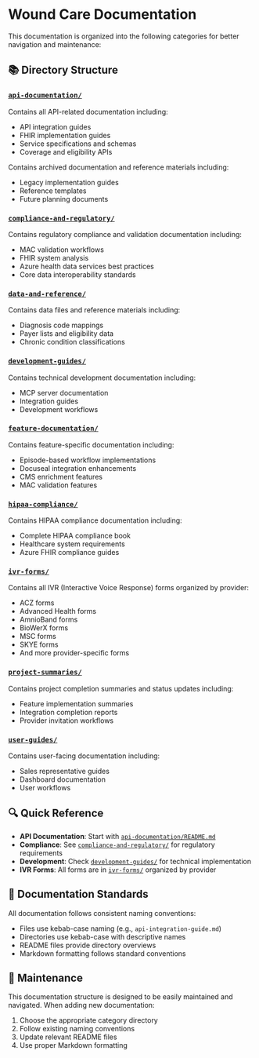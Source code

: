 # Wound Care Documentation

This documentation is organized into the following categories for better navigation and maintenance:

## 📚 Directory Structure

### [`api-documentation/`](api-documentation/)
Contains all API-related documentation including:
- API integration guides
- FHIR implementation guides
- Service specifications and schemas
- Coverage and eligibility APIs


Contains archived documentation and reference materials including:
- Legacy implementation guides
- Reference templates
- Future planning documents

### [`compliance-and-regulatory/`](compliance-and-regulatory/)
Contains regulatory compliance and validation documentation including:
- MAC validation workflows
- FHIR system analysis
- Azure health data services best practices
- Core data interoperability standards

### [`data-and-reference/`](data-and-reference/)
Contains data files and reference materials including:
- Diagnosis code mappings
- Payer lists and eligibility data
- Chronic condition classifications

### [`development-guides/`](development-guides/)
Contains technical development documentation including:
- MCP server documentation
- Integration guides
- Development workflows

### [`feature-documentation/`](feature-documentation/)
Contains feature-specific documentation including:
- Episode-based workflow implementations
- Docuseal integration enhancements
- CMS enrichment features
- MAC validation features

### [`hipaa-compliance/`](hipaa-compliance/)
Contains HIPAA compliance documentation including:
- Complete HIPAA compliance book
- Healthcare system requirements
- Azure FHIR compliance guides

### [`ivr-forms/`](ivr-forms/)
Contains all IVR (Interactive Voice Response) forms organized by provider:
- ACZ forms
- Advanced Health forms
- AmnioBand forms
- BioWerX forms
- MSC forms
- SKYE forms
- And more provider-specific forms

### [`project-summaries/`](project-summaries/)
Contains project completion summaries and status updates including:
- Feature implementation summaries
- Integration completion reports
- Provider invitation workflows

### [`user-guides/`](user-guides/)
Contains user-facing documentation including:
- Sales representative guides
- Dashboard documentation
- User workflows

## 🔍 Quick Reference

- **API Documentation**: Start with [`api-documentation/README.md`](api-documentation/README.md)
- **Compliance**: See [`compliance-and-regulatory/`](compliance-and-regulatory/) for regulatory requirements
- **Development**: Check [`development-guides/`](development-guides/) for technical implementation
- **IVR Forms**: All forms are in [`ivr-forms/`](ivr-forms/) organized by provider

## 📝 Documentation Standards

All documentation follows consistent naming conventions:
- Files use kebab-case naming (e.g., `api-integration-guide.md`)
- Directories use kebab-case with descriptive names
- README files provide directory overviews
- Markdown formatting follows standard conventions

## 🔄 Maintenance

This documentation structure is designed to be easily maintained and navigated. When adding new documentation:
1. Choose the appropriate category directory
2. Follow existing naming conventions
3. Update relevant README files
4. Use proper Markdown formatting
